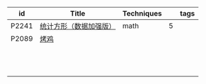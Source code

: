 | id    | Title                                                        | Techniques |      | tags |
| ----- | ------------------------------------------------------------ | ---------- | ---- | ---- |
| P2241 | [统计方形（数据加强版）](https://www.luogu.com.cn/problem/P2241) | math       | 5    |      |
| P2089 | [烤鸡](https://www.luogu.com.cn/problem/P2089)               |            |      |      |
|       |                                                              |            |      |      |
|       |                                                              |            |      |      |
|       |                                                              |            |      |      |
|       |                                                              |            |      |      |
|       |                                                              |            |      |      |
|       |                                                              |            |      |      |
|       |                                                              |            |      |      |
|       |                                                              |            |      |      |
|       |                                                              |            |      |      |
|       |                                                              |            |      |      |
|       |                                                              |            |      |      |
|       |                                                              |            |      |      |

